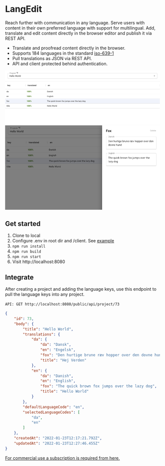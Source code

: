# LangEdit
Reach further with communication in any language. Serve users with content in their own preferred language with support for multilingual. Add, translate and edit content directly in the browser editor and publish it via REST API.

* Translate and proofread content directly in the browser.
* Supports 184 languages in the standard [iso-639-1](https://en.wikipedia.org/wiki/List_of_ISO_639-1_codes)
* Pull translations as JSON via REST API.
* API and client protected behind authentication.

![LangEdit](/docs/app1.png)
![LangEdit](/docs/app2.png)

## Get started
1) Clone to local
2) Configure .env in root dir and /client. See [example](../.env.example)
3) `npm run install`
4) `npm run build`
5) `npm run start`
6) Visit http://localhost:8080


## Integrate
After creating a project and adding the language keys, use this endpoint to pull the language keys into any project.  
  
`API: GET http://localhost:8080/public/api/project/73`

``` json
{
    "id": 73,
    "body": {
        "title": "Hello World",
        "translations": {
            "da": {
                "da": "Dansk",
                "en": "Engelsk",
                "fox": "Den hurtige brune ræv hopper over den dovne hund",
                "title": "Hej Verden"
            },
            "en": {
                "da": "Danish",
                "en": "English",
                "fox": "The quick brown fox jumps over the lazy dog",
                "title": "Hello World"
            }
        },
        "defaultLanguageCode": "en",
        "selectedLanguageCodes": [
            "da",
            "en"
        ]
    },
    "createdAt": "2022-01-23T12:17:21.792Z",
    "updatedAt": "2022-01-23T12:27:46.455Z"
}
```

[For commercial use a subscription is required from here.](https://buy.stripe.com/dR64jB5vp6zB4483ce)
